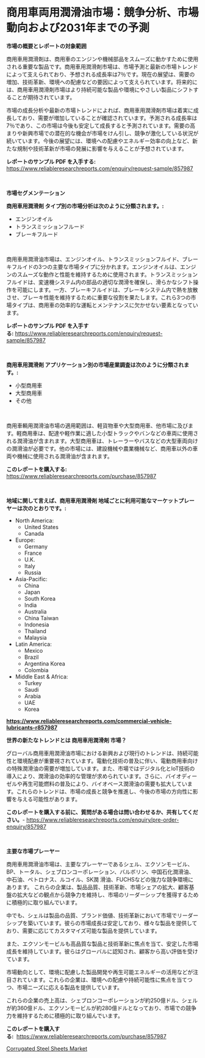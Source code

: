 <p><h1>商用車両用潤滑油市場：競争分析、市場動向および2031年までの予測</h1></p><p><strong>市場の概要とレポートの対象範囲</strong></p>
<p><p>商用車用潤滑剤は、商用車のエンジンや機械部品をスムーズに動かすために使用される重要な製品です。商用車用潤滑剤市場は、市場予測と最新の市場トレンドによって支えられており、予想される成長率は7％です。現在の展望は、需要の増加、技術革新、環境への配慮などの要因によって支えられています。将来的には、商用車用潤滑剤市場はより持続可能な製品や環境にやさしい製品にシフトすることが期待されています。</p><p>市場の成長分析や最新の市場トレンドによれば、商用車用潤滑剤市場は着実に成長しており、需要が増加していることが確認されています。予測される成長率は7％であり、この市場は今後も安定して成長すると予測されています。需要の高まりや新興市場での潜在的な機会が市場をけん引し、競争が激化している状況が続いています。今後の展望には、環境への配慮やエネルギー効率の向上など、新たな規制や技術革新が市場の発展に影響を与えることが予想されています。</p></p>
<p><strong>レポートのサンプル PDF を入手する:</strong> <a href="https://www.reliableresearchreports.com/enquiry/request-sample/857987">https://www.reliableresearchreports.com/enquiry/request-sample/857987</a></p>
<p>&nbsp;</p>
<p><strong>市場セグメンテーション</strong></p>
<p><strong>商用車用潤滑剤 タイプ別の市場分析は次のように分類されます。:</strong></p>
<p><ul><li>エンジンオイル</li><li>トランスミッションフルード</li><li>ブレーキフルード</li></ul></p>
<p>&nbsp;</p>
<p><p>商用車用潤滑油市場は、エンジンオイル、トランスミッションフルイド、ブレーキフルイドの3つの主要な市場タイプに分かれます。エンジンオイルは、エンジンのスムーズな動作と性能を維持するために使用されます。トランスミッションフルイドは、変速機システム内の部品の適切な潤滑を確保し、滑らかなシフト操作を可能にします。一方、ブレーキフルイドは、ブレーキシステム内で熱を放散させ、ブレーキ性能を維持するために重要な役割を果たします。これら3つの市場タイプは、商用車の効率的な運転とメンテナンスに欠かせない要素となっています。</p></p>
<p><strong>レポートのサンプル PDF を入手する:</strong>&nbsp;<a href="https://www.reliableresearchreports.com/enquiry/request-sample/857987">https://www.reliableresearchreports.com/enquiry/request-sample/857987</a></p>
<p>&nbsp;</p>
<p><strong> 商用車用潤滑剤 アプリケーション別の市場産業調査は次のように分類されます。:</strong></p>
<p><ul><li>小型商用車</li><li>大型商用車</li><li>その他</li></ul></p>
<p>&nbsp;</p>
<p><p>商用車輌用潤滑油市場の適用範囲は、軽貨物車や大型商用車、他市場に及びます。軽商用車は、配達や軽作業に適した小型トラックやバンなどの車両に使用される潤滑油が含まれます。大型商用車は、トレーラーやバスなどの大型車両向けの潤滑油が必要です。他の市場には、建設機械や農業機械など、商用車以外の車両や機械に使用される潤滑油が含まれます。</p></p>
<p><strong>このレポートを購入する:</strong>&nbsp; <a href="https://www.reliableresearchreports.com/purchase/857987">https://www.reliableresearchreports.com/purchase/857987</a></p>
<p>&nbsp;</p>
<p><strong>地域に関して言えば、商用車用潤滑剤 地域ごとに利用可能なマーケットプレーヤーは次のとおりです。:</strong></p>
<p><ul>
    <li>
        North America:
        <ul>
            <li>United States</li>
            <li>Canada</li>
        </ul>
    </li>
    <li>
        Europe:
        <ul>
            <li>Germany</li>
            <li>France</li>
            <li>U.K.</li>
            <li>Italy</li>
            <li>Russia</li>
        </ul>
    </li>
    <li>
        Asia-Pacific:
        <ul>
            <li>China</li>
            <li>Japan</li>
            <li>South Korea</li>
            <li>India</li>
            <li>Australia</li>
            <li>China Taiwan</li>
            <li>Indonesia</li>
            <li>Thailand</li>
            <li>Malaysia</li>
        </ul>
    </li>
    <li>
        Latin America:
        <ul>
            <li>Mexico</li>
            <li>Brazil</li>
            <li>Argentina Korea</li>
            <li>Colombia</li>
        </ul>
    </li>
    <li>
        Middle East & Africa:
        <ul>
            <li>Turkey</li>
            <li>Saudi</li>
            <li>Arabia</li>
            <li>UAE</li>
            <li>Korea</li>
        </ul>
    </li>
    </ul></p>
<p><strong><a href="https://www.reliableresearchreports.com/commercial-vehicle-lubricants-r857987">https://www.reliableresearchreports.com/commercial-vehicle-lubricants-r857987</a></strong>&nbsp;</p>
<p><strong>世界の新たなトレンドとは 商用車用潤滑剤 市場？</strong></p>
<p><p>グローバル商用車用潤滑油市場における新興および現行のトレンドは、持続可能性と環境配慮が重要視されています。電動化技術の普及に伴い、電動商用車向けの特殊潤滑油の需要が増加しています。また、市場ではデジタル化とIoT技術の導入により、潤滑油の効率的な管理が求められています。さらに、バイオディーゼルや再生可能燃料の普及により、バイオベース潤滑油の需要も拡大しています。これらのトレンドは、市場の成長と競争を推進し、今後の市場の方向性に影響を与える可能性があります。</p></p>
<p><strong>このレポートを購入する前に、質問がある場合は問い合わせるか、共有してください。</strong>- <a href="https://www.reliableresearchreports.com/enquiry/pre-order-enquiry/857987">https://www.reliableresearchreports.com/enquiry/pre-order-enquiry/857987</a></p>
<p>&nbsp;</p>
<p><strong>主要な市場プレーヤー</strong></p>
<p><p>商用車用潤滑油市場は、主要なプレーヤーであるシェル、エクソンモービル、BP、トータル、シェブロンコーポレーション、バルボリン、中国石化潤滑油、中石油、ペトロナス、ルコイル、SK潤 滑油、FUCHSなどの強力な競争環境にあります。 これらの企業は、製品品質、技術革新、市場シェアの拡大、顧客基盤の拡大などの観点から競争力を維持し、市場のリーダーシップを獲得するために積極的に取り組んでいます。</p><p>中でも、シェルは製品の品質、ブランド価値、技術革新において市場でリーダーシップを築いています。彼らの市場成長は安定しており、様々な製品を提供しており、需要に応じてカスタマイズ可能な製品を提供しています。</p><p>また、エクソンモービルも高品質な製品と技術革新に焦点を当て、安定した市場成長を維持しています。彼らはグローバルに認知され、顧客から高い評価を受けています。</p><p>市場動向として、環境に配慮した製品開発や再生可能エネルギーの活用などが注目されています。これらの企業は、環境への配慮や持続可能性に焦点を当てつつ、市場ニーズに応える製品を提供しています。</p><p>これらの企業の売上高は、シェブロンコーポレーションが約250億ドル、シェルが約360億ドル、エクソンモービルが約280億ドルとなっており、市場での競争力を維持するために積極的に取り組んでいます。</p></p>
<p><strong>このレポートを購入する:</strong>&nbsp;&nbsp;<a href="https://www.reliableresearchreports.com/purchase/857987">https://www.reliableresearchreports.com/purchase/857987</a></p>
<p><p><a href="https://chivalrous-flock-a86.notion.site/Corrugated-Steel-Sheets-Market-Research-Report-Provides-thorough-Industry-Overview-which-offers-an--3129e810ad064a1cb98e35b404f5d3c5">Corrugated Steel Sheets Market</a></p></p>
